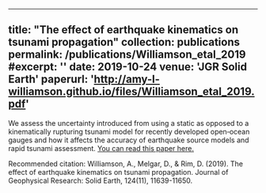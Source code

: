 
---
title: "The effect of earthquake kinematics on tsunami propagation"
collection: publications
permalink: /publications/Williamson_etal_2019
#excerpt: ''
date: 2019-10-24
venue: 'JGR Solid Earth'
paperurl: 'http://amy-l-williamson.github.io/files/Williamson_etal_2019.pdf'
---

We assess the uncertainty introduced from using a static as opposed to a kinematically rupturing tsunami model for recently developed open‐ocean gauges and how it affects the accuracy of earthquake source models and rapid tsunami assessment.
[You can read this paper here.](http://amy-l-williamson.github.io/files/Williamson_etal_2019.pdf')

Recommended citation: Williamson, A., Melgar, D., & Rim, D. (2019). The effect of earthquake kinematics on tsunami propagation. Journal of Geophysical Research: Solid Earth, 124(11), 11639-11650.

